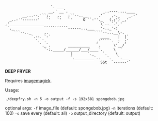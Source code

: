     
                         `. ___
                        __,' __`.                _..----....____
            __...--.'``;.   ,.   ;``--..__     .'    ,-._    _.-'
      _..-''-------'   `'   `'   `'     O ``-''._   (,;') _,'
    ,'________________                          \`-._`-','
     `._              ```````````------...___   '-.._'-:
        ```--.._      ,.                     ````--...__\-.
                `.--. `-`                       ____    |  |`
                  `. `.                       ,'`````.  ;  ;`
                    `._`.        __________   `.      \'__/`
                      `-:._____/______/___/____`.     \  `
                                  |       `._    `.    \
                                  `._________`-.   `.   `.___
                                                SSt  `------'`
**DEEP FRYER**


Requires [imagemagick](https://imagemagick.org/script/download.php).

Usage:

    ./deepfry.sh -n 5 -o output -f -s 192x581 spongebob.jpg

optional args:
`-f` image_file (default: spongebob.jpg)
`-n` iterations (default: 100)
`-s` save every (default: all)
`-o` output_directory (default: output)
